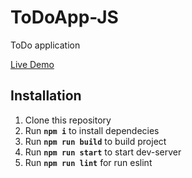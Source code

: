 # ToDoApp-JS
ToDo application

[Live Demo](https://todo-application-js.netlify.com/)

## Installation 
1. Clone this repository
2. Run **``npm i``** to install dependecies
3. Run **``npm run build``** to build project
4. Run **``npm run start``** to start dev-server
5. Run **``npm run lint``** for run eslint
